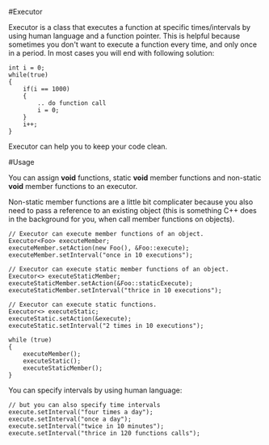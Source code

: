 #Executor

Executor is a class that executes a function at specific times/intervals by using human language and a function pointer. This is helpful because sometimes you don't want to execute a function every time, and only once in a period. In most cases you will end with following solution:

	int i = 0;
	while(true)
	{
		if(i == 1000)
		{
			.. do function call	
			i = 0;
		}
		i++;
	}

Executor can help you to keep your code clean.

#Usage

You can assign **void** functions, static **void** member functions and non-static **void** member functions to an executor.

Non-static member functions are a little bit complicater because you also need to pass a reference to an existing object (this is something C++ does in the background for you, when call member functions on objects).

	// Executor can execute member functions of an object.
	Executor<Foo> executeMember;
	executeMember.setAction(new Foo(), &Foo::execute);
	executeMember.setInterval("once in 10 executions");

	// Executor can execute static member functions of an object.
	Executor<> executeStaticMember;
	executeStaticMember.setAction(&Foo::staticExecute);
	executeStaticMember.setInterval("thrice in 10 executions");

	// Executor can execute static functions.
	Executor<> executeStatic;
	executeStatic.setAction(&execute);
	executeStatic.setInterval("2 times in 10 executions");

	while (true)
	{
		executeMember();
		executeStatic();
		executeStaticMember();
	}

You can specify intervals by using human language:

	// but you can also specify time intervals
	execute.setInterval("four times a day");
	execute.setInterval("once a day");
	execute.setInterval("twice in 10 minutes");
	execute.setInterval("thrice in 120 functions calls");
